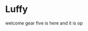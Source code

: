 # Luffy
welcome
gear five is here and it is op 
 
 
     
  
          
                             
                                 
                                           
                                                                 
                                      
                                     
                       
           
     
 
